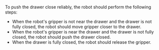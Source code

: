 To push the drawer close reliably, the robot should perform the following steps:
- When the robot's gripper is not near the drawer and the drawer is not fully closed, the robot should move gripper closer to the drawer.
- When the robot's gripper is near the drawer and the drawer is not fully closed, the robot should push the drawer closed. 
- When the drawer is fully closed, the robot should release the gripper.